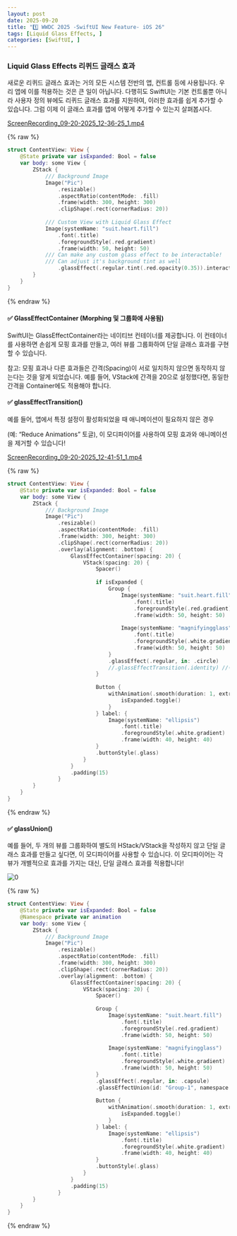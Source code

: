 ```yaml
---
layout: post
date: 2025-09-20
title: "1️⃣ WWDC 2025 -SwiftUI New Feature- iOS 26"
tags: [Liquid Glass Effects, ]
categories: [SwiftUI, ]
---
```




###  Liquid Glass Effects 리퀴드 글래스 효과


새로운 리퀴드 글래스 효과는 거의 모든 시스템 전반의 앱, 컨트롤 등에 사용됩니다.
우리 앱에 이를 적용하는 것은 큰 일이 아닙니다.
다행히도 SwiftUI는 기본 컨트롤뿐 아니라 사용자 정의 뷰에도 리퀴드 글래스 효과를 지원하여, 이러한 효과를 쉽게 추가할 수 있습니다.
그럼 이제 이 글래스 효과를 앱에 어떻게 추가할 수 있는지 살펴봅시다.


[ScreenRecording_09-20-2025_12-36-25_1.mp4](https://prod-files-secure.s3.us-west-2.amazonaws.com/6418cdd3-3974-4c93-91e2-ff78d8683257/4910adcc-b66a-48a1-9f53-24351b53daaf/ScreenRecording_09-20-2025_12-36-25_1.mp4?X-Amz-Algorithm=AWS4-HMAC-SHA256&X-Amz-Content-Sha256=UNSIGNED-PAYLOAD&X-Amz-Credential=ASIAZI2LB466ZHZFC7XL%2F20250921%2Fus-west-2%2Fs3%2Faws4_request&X-Amz-Date=20250921T003415Z&X-Amz-Expires=3600&X-Amz-Security-Token=IQoJb3JpZ2luX2VjEIH%2F%2F%2F%2F%2F%2F%2F%2F%2F%2FwEaCXVzLXdlc3QtMiJGMEQCIEhpxdXvVzaeSqtDHZCsRIsqICVtIXaCHfGeyQrz5S%2BJAiBdHsaGfXBJamU9Yxtxcu3JBcN0%2BAbkVyM6Ad3Q1OqwxCqIBAj5%2F%2F%2F%2F%2F%2F%2F%2F%2F%2F8BEAAaDDYzNzQyMzE4MzgwNSIMSnSeBx4kNy%2BGaNPLKtwDbTIJmBpXmRCG2vQlzdNGOAWG8P6eIjIxU1wKfFLxMMewa7Lh1eBQHqqKA%2BsnnI1%2FyVh9KCmQZGHe8ihwfEeOUkMtPQwcF8L23ByUGPa7JfxxvaKGzx8w9XSuaQASHAwzrxZnjrxniBo5JFslrxgXmUc6W3sqScZ1g3t2pQmpDPBCpeYTexxj5RfEyFRPpfpER2wcUkCvn4JAU36HO5vEivTIbyHz%2Bp50umuV9h4FalQGX6m1dr%2BiSQX9WMx9n52sQuBnwMSD4ksIpcwhJjbeABcUURL7Z0arQoR9IDFdtEiOn%2FkKyqYfKU7pTqnXMvU5oIG0TOFOO9u5Upi%2FIj2qds%2FQwFelWd9UOpatZFShc4AEIt%2BrnQtNcRUXLRfofD%2F38xujMcqfuj3TM%2F%2Bm5ftXWHXoz%2FzeAgktesvU5U8XG3ys9rtScPM9RbRW4RJRr3T3P8HwlBibx3akfPgFFRXW7AiCbTCJgIEOGMeWtSqdwpqO4X4Yzta%2BwO39TC5tXLbj0aCUqCL%2BIAc6ttz7V4JpZm6ew5TkQ8fRFViMov7sqis9AmkkdHbwekagbJrE%2BIBM7gGivaJHxKk73KH%2FbEcs4EZuqLO9yQTC6txpGeSyVfpCyxsce0HWrEb8O%2B0w8ou9xgY6pgFKzJOxRt3bmlTt7J67aPJdZlbETIBmqx2v4jTt59uxJnAfvof2udIVj4Tj6CwQsLFtHzj1m53kKlIZDdrskIjyEqxG61ri%2F2kW6ZSQjSwQVhx2islvMoPOhZ4TICNiRIgQapraPdX6LmErsI6zyrtnaNEjja21pBLEzdTw2Zc7WdE0lK7LY8dlv9U1gLgdlx46xPL9OKqkUFEsUrQWO396P%2FRXg6O1&X-Amz-Signature=1926e46800f3129ce08572f9e18a2e875a4b442d3d01227060061ef54ba5b079&X-Amz-SignedHeaders=host&x-amz-checksum-mode=ENABLED&x-id=GetObject)



{% raw %}
```swift
struct ContentView: View {
    @State private var isExpanded: Bool = false
    var body: some View {
        ZStack {
            /// Background Image
            Image("Pic")
                .resizable()
                .aspectRatio(contentMode: .fill)
                .frame(width: 300, height: 300)
                .clipShape(.rect(cornerRadius: 20))
                
            /// Custom View with Liquid Glass Effect
            Image(systemName: "suit.heart.fill")
                .font(.title)
                .foregroundStyle(.red.gradient)
                .frame(width: 50, height: 50)
            /// Can make any custom glass effect to be interactable!
            /// Can adjust it's background tint as well
                .glassEffect(.regular.tint(.red.opacity(0.35)).interactive(), in: .circle)
        }
    }
}
```
{% endraw %}




#### ✅ GlassEffectContainer (Morphing 및 그룹화에 사용됨)


SwiftUI는 GlassEffectContainer라는 네이티브 컨테이너를 제공합니다.
이 컨테이너를 사용하면 손쉽게 모핑 효과를 만들고, 여러 뷰를 그룹화하여 단일 글래스 효과를 구현할 수 있습니다.


참고:
모핑 효과나 다른 효과들은 간격(Spacing)이 서로 일치하지 않으면 동작하지 않는다는 것을 알게 되었습니다.
예를 들어, VStack에 간격을 20으로 설정했다면, 동일한 간격을 Container에도 적용해야 합니다.



#### ✅ glassEffectTransition()


예를 들어, 앱에서 특정 설정이 활성화되었을 때 애니메이션이 필요하지 않은 경우


(예: “Reduce Animations” 토글), 이 모디파이어를 사용하여 모핑 효과와 애니메이션을 제거할 수 있습니다!


[ScreenRecording_09-20-2025_12-41-51_1.mp4](https://prod-files-secure.s3.us-west-2.amazonaws.com/6418cdd3-3974-4c93-91e2-ff78d8683257/79b8b5fe-9638-42c0-9157-1422c51e0b9a/ScreenRecording_09-20-2025_12-41-51_1.mp4?X-Amz-Algorithm=AWS4-HMAC-SHA256&X-Amz-Content-Sha256=UNSIGNED-PAYLOAD&X-Amz-Credential=ASIAZI2LB466ZHZFC7XL%2F20250921%2Fus-west-2%2Fs3%2Faws4_request&X-Amz-Date=20250921T003415Z&X-Amz-Expires=3600&X-Amz-Security-Token=IQoJb3JpZ2luX2VjEIH%2F%2F%2F%2F%2F%2F%2F%2F%2F%2FwEaCXVzLXdlc3QtMiJGMEQCIEhpxdXvVzaeSqtDHZCsRIsqICVtIXaCHfGeyQrz5S%2BJAiBdHsaGfXBJamU9Yxtxcu3JBcN0%2BAbkVyM6Ad3Q1OqwxCqIBAj5%2F%2F%2F%2F%2F%2F%2F%2F%2F%2F8BEAAaDDYzNzQyMzE4MzgwNSIMSnSeBx4kNy%2BGaNPLKtwDbTIJmBpXmRCG2vQlzdNGOAWG8P6eIjIxU1wKfFLxMMewa7Lh1eBQHqqKA%2BsnnI1%2FyVh9KCmQZGHe8ihwfEeOUkMtPQwcF8L23ByUGPa7JfxxvaKGzx8w9XSuaQASHAwzrxZnjrxniBo5JFslrxgXmUc6W3sqScZ1g3t2pQmpDPBCpeYTexxj5RfEyFRPpfpER2wcUkCvn4JAU36HO5vEivTIbyHz%2Bp50umuV9h4FalQGX6m1dr%2BiSQX9WMx9n52sQuBnwMSD4ksIpcwhJjbeABcUURL7Z0arQoR9IDFdtEiOn%2FkKyqYfKU7pTqnXMvU5oIG0TOFOO9u5Upi%2FIj2qds%2FQwFelWd9UOpatZFShc4AEIt%2BrnQtNcRUXLRfofD%2F38xujMcqfuj3TM%2F%2Bm5ftXWHXoz%2FzeAgktesvU5U8XG3ys9rtScPM9RbRW4RJRr3T3P8HwlBibx3akfPgFFRXW7AiCbTCJgIEOGMeWtSqdwpqO4X4Yzta%2BwO39TC5tXLbj0aCUqCL%2BIAc6ttz7V4JpZm6ew5TkQ8fRFViMov7sqis9AmkkdHbwekagbJrE%2BIBM7gGivaJHxKk73KH%2FbEcs4EZuqLO9yQTC6txpGeSyVfpCyxsce0HWrEb8O%2B0w8ou9xgY6pgFKzJOxRt3bmlTt7J67aPJdZlbETIBmqx2v4jTt59uxJnAfvof2udIVj4Tj6CwQsLFtHzj1m53kKlIZDdrskIjyEqxG61ri%2F2kW6ZSQjSwQVhx2islvMoPOhZ4TICNiRIgQapraPdX6LmErsI6zyrtnaNEjja21pBLEzdTw2Zc7WdE0lK7LY8dlv9U1gLgdlx46xPL9OKqkUFEsUrQWO396P%2FRXg6O1&X-Amz-Signature=28f23b456993d786241117c44d90e2f6e18b95fc0b98f0d103ddaa412abf70a2&X-Amz-SignedHeaders=host&x-amz-checksum-mode=ENABLED&x-id=GetObject)



{% raw %}
```swift
struct ContentView: View {
    @State private var isExpanded: Bool = false
    var body: some View {
        ZStack {
            /// Background Image
            Image("Pic")
                .resizable()
                .aspectRatio(contentMode: .fill)
                .frame(width: 300, height: 300)
                .clipShape(.rect(cornerRadius: 20))
                .overlay(alignment: .bottom) {
                    GlassEffectContainer(spacing: 20) {
                        VStack(spacing: 20) {
                            Spacer()
                            
                            if isExpanded {
                                Group {
                                    Image(systemName: "suit.heart.fill")
                                        .font(.title)
                                        .foregroundStyle(.red.gradient)
                                        .frame(width: 50, height: 50)
                                    
                                    Image(systemName: "magnifyingglass")
                                        .font(.title)
                                        .foregroundStyle(.white.gradient)
                                        .frame(width: 50, height: 50)
                                }
                                .glassEffect(.regular, in: .circle)
                                //.glassEffectTransition(.identity) //이 모디파이어를 사용하여 모핑 효과와 애니메이션을 제거할 수 있습니다!
                            }
                            
                            Button {
                                withAnimation(.smooth(duration: 1, extraBounce: 0)) {
                                    isExpanded.toggle()
                                }
                            } label: {
                                Image(systemName: "ellipsis")
                                    .font(.title)
                                    .foregroundStyle(.white.gradient)
                                    .frame(width: 40, height: 40)
                            }
                            .buttonStyle(.glass)
                        }
                    }
                    .padding(15)
                }
        }
    }
}
```
{% endraw %}




#### ✅ glassUnion()


예를 들어, 두 개의 뷰를 그룹화하여 별도의 HStack/VStack을 작성하지 않고 단일 글래스 효과를 만들고 싶다면,
이 모디파이어를 사용할 수 있습니다.
이 모디파이어는 각 뷰가 개별적으로 효과를 가지는 대신, 단일 글래스 효과를 적용합니다!


![0](/assets/img/2025-09-20-1️⃣ WWDC-2025--SwiftUI-New-Feature--iOS-26.md/0.png)



{% raw %}
```swift
struct ContentView: View {
    @State private var isExpanded: Bool = false
    @Namespace private var animation
    var body: some View {
        ZStack {
            /// Background Image
            Image("Pic")
                .resizable()
                .aspectRatio(contentMode: .fill)
                .frame(width: 300, height: 300)
                .clipShape(.rect(cornerRadius: 20))
                .overlay(alignment: .bottom) {
                    GlassEffectContainer(spacing: 20) {
                        VStack(spacing: 20) {
                            Spacer()
                            
                            Group {
                                Image(systemName: "suit.heart.fill")
                                    .font(.title)
                                    .foregroundStyle(.red.gradient)
                                    .frame(width: 50, height: 50)
                                
                                Image(systemName: "magnifyingglass")
                                    .font(.title)
                                    .foregroundStyle(.white.gradient)
                                    .frame(width: 50, height: 50)
                            }
                            .glassEffect(.regular, in: .capsule)
                            .glassEffectUnion(id: "Group-1", namespace: animation)
                            
                            Button {
                                withAnimation(.smooth(duration: 1, extraBounce: 0)) {
                                    isExpanded.toggle()
                                }
                            } label: {
                                Image(systemName: "ellipsis")
                                    .font(.title)
                                    .foregroundStyle(.white.gradient)
                                    .frame(width: 40, height: 40)
                            }
                            .buttonStyle(.glass)
                        }
                    }
                    .padding(15)
                }
        }
    }
}
```
{% endraw %}




#### 

